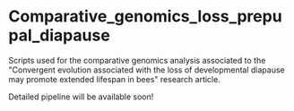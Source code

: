 # Comparative_genomics_loss_prepupal_diapause
Scripts used for the comparative genomics analysis associated to the "Convergent evolution associated with the loss of developmental diapause may promote extended lifespan in bees" research article.

Detailed pipeline will be available soon!
